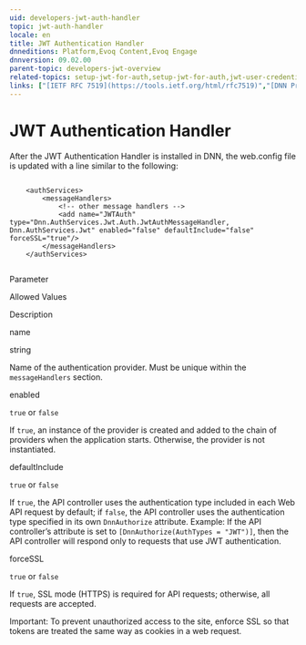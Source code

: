 ```yaml
---
uid: developers-jwt-auth-handler
topic: jwt-auth-handler
locale: en
title: JWT Authentication Handler
dnneditions: Platform,Evoq Content,Evoq Engage
dnnversion: 09.02.00
parent-topic: developers-jwt-overview
related-topics: setup-jwt-for-auth,setup-jwt-for-auth,jwt-user-credentials,jwt-server-response,jwt-access-token,jwt-page-request,about-jwt
links: ["[IETF RFC 7519](https://tools.ietf.org/html/rfc7519)","[DNN Presentation: How Evoq Helps You Build Modern Web Applications by Will Morgenweck](http://www.slideshare.net/dnnsoftware/how-evoq-helps-you-build-modern-web-applications)","[jwt.io](https://jwt.io/introduction/)"]
---
```


# JWT Authentication Handler

After the JWT Authentication Handler is installed in DNN, the web.config file is updated with a line similar to the following:

```

    <authServices>
        <messageHandlers>
            <!-- other message handlers -->
            <add name="JWTAuth" type="Dnn.AuthServices.Jwt.Auth.JwtAuthMessageHandler, Dnn.AuthServices.Jwt" enabled="false" defaultInclude="false" forceSSL="true"/>
        </messageHandlers>
    </authServices>
        
```

Parameter

Allowed Values

Description

name

string

Name of the authentication provider. Must be unique within the `messageHandlers` section.

enabled

`true` or `false`

If `true`, an instance of the provider is created and added to the chain of providers when the application starts. Otherwise, the provider is not instantiated.

defaultInclude

`true` or `false`

If `true`, the API controller uses the authentication type included in each Web API request by default; if `false`, the API controller uses the authentication type specified in its own `DnnAuthorize` attribute. Example: If the API controller’s attribute is set to `[DnnAuthorize(AuthTypes = "JWT")]`, then the API controller will respond only to requests that use JWT authentication.

forceSSL

`true` or `false`

If `true`, SSL mode (HTTPS) is required for API requests; otherwise, all requests are accepted.

Important: To prevent unauthorized access to the site, enforce SSL so that tokens are treated the same way as cookies in a web request.